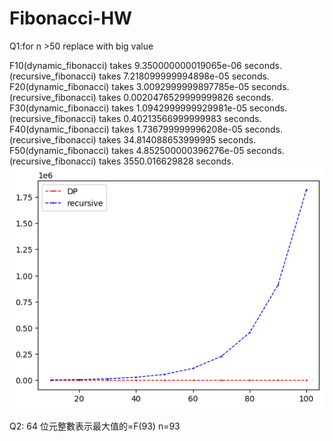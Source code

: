 # Fibonacci-HW

Q1:for n >50 replace with big value 

F10(dynamic_fibonacci) takes 9.350000000019065e-06 seconds. (recursive_fibonacci) takes 7.218099999994898e-05 seconds. 
F20(dynamic_fibonacci) takes 3.0092999999897785e-05 seconds. (recursive_fibonacci) takes 0.0020476529999999826 seconds. 
F30(dynamic_fibonacci) takes 1.0942999999929981e-05 seconds. (recursive_fibonacci) takes 0.40213566999999983 seconds. 
F40(dynamic_fibonacci) takes 1.736799999996208e-05 seconds. (recursive_fibonacci) takes 34.814088653999995 seconds. 
F50(dynamic_fibonacci) takes 4.852500000396276e-05 seconds. (recursive_fibonacci) takes 3550.016629828 seconds.
![](下載.png)

Q2: 64 位元整數表示最大值的=F(93)
    n=93

